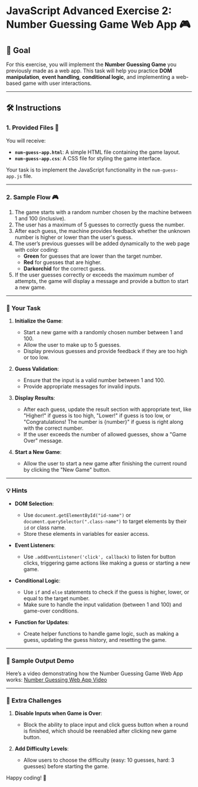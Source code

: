 # JavaScript Advanced Exercise 2: Number Guessing Game Web App 🎮

## 🌟 Goal

For this exercise, you will implement the **Number Guessing Game** you previously made as a web app. This task will help you practice **DOM manipulation**, **event handling**, **conditional logic**, and implementing a web-based game with user interactions.

---

## 🛠️ Instructions

### 1. Provided Files 📂
You will receive:
- **`num-guess-app.html`**: A simple HTML file containing the game layout.
- **`num-guess-app.css`**: A CSS file for styling the game interface.

Your task is to implement the JavaScript functionality in the `num-guess-app.js` file.

---

### 2. Sample Flow 🎮
1. The game starts with a random number chosen by the machine between 1 and 100 (inclusive).
2. The user has a maximum of 5 guesses to correctly guess the number.
3. After each guess, the machine provides feedback whether the unknown number is higher or lower than the user's guess.
4. The user’s previous guesses will be added dynamically to the web page with color coding:
   - **Green** for guesses that are lower than the target number.
   - **Red** for guesses that are higher.
   - **Darkorchid** for the correct guess.
5. If the user guesses correctly or exceeds the maximum number of attempts, the game will display a message and provide a button to start a new game.

---

### 🧩 Your Task

1. **Initialize the Game**:
   - Start a new game with a randomly chosen number between 1 and 100.
   - Allow the user to make up to 5 guesses.
   - Display previous guesses and provide feedback if they are too high or too low.

2. **Guess Validation**:
   - Ensure that the input is a valid number between 1 and 100.
   - Provide appropriate messages for invalid inputs.

3. **Display Results**:
   - After each guess, update the result section with appropriate text, like "Higher!" if guess is too high, "Lower!" if guess is too low, or "Congratulations! The number is {number}" if guess is right along with the correct number.
   - If the user exceeds the number of allowed guesses, show a "Game Over" message.

4. **Start a New Game**:
   - Allow the user to start a new game after finishing the current round by clicking the "New Game" button.

---

### 💡 Hints

- **DOM Selection**:
  - Use `document.getElementById("id-name")` or `document.querySelector(".class-name")` to target elements by their `id` or class name.
  - Store these elements in variables for easier access.

- **Event Listeners**:
  - Use `.addEventListener('click', callback)` to listen for button clicks, triggering game actions like making a guess or starting a new game.

- **Conditional Logic**:
  - Use `if` and `else` statements to check if the guess is higher, lower, or equal to the target number.
  - Make sure to handle the input validation (between 1 and 100) and game-over conditions.

- **Function for Updates**:
  - Create helper functions to handle game logic, such as making a guess, updating the guess history, and resetting the game.

---

### 📼 Sample Output Demo

Here’s a video demonstrating how the Number Guessing Game Web App works: [Number Guessing Web App Video](https://drive.google.com/file/d/14oqNdGgB3RmBnmae1uPw-e6pBa45E6Wu/view?usp=sharing)

---

### 🚀 Extra Challenges

1. **Disable Inputs when Game is Over**:
   - Block the ability to place input and click guess button when a round is finished, which should be reenabled after clicking new game button.

1. **Add Difficulty Levels**:
   - Allow users to choose the difficulty (easy: 10 guesses, hard: 3 guesses) before starting the game.

Happy coding! 🎉